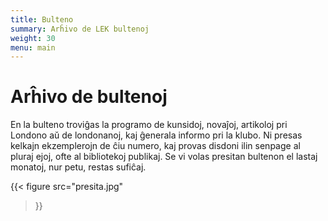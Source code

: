 ```yaml
---
title: Bulteno
summary: Arĥivo de LEK bultenoj
weight: 30
menu: main
---
```


# Arĥivo de bultenoj

En la bulteno troviĝas la programo de kunsidoj, novaĵoj, artikoloj pri Londono aŭ de londonanoj, kaj ĝenerala informo pri la klubo. Ni presas kelkajn ekzemplerojn de ĉiu numero, kaj provas disdoni ilin senpage al pluraj ejoj, ofte al bibliotekoj publikaj. Se vi volas presitan bultenon el lastaj monatoj, nur petu, restas sufiĉaj.

{{< figure
  src="presita.jpg"
>}}
